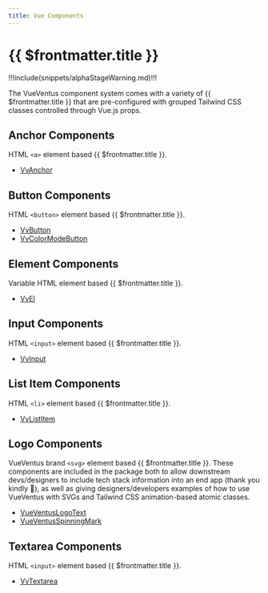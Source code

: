 ```yaml
---
title: Vue Components
---
```


<script setup>
    import DocsAnimatedLogoSection from '../../src/views/compos/DocsAnimatedLogoSection.vue'
    import DocsPackageVersion from '../../src/views/compos/DocsPackageVersion.vue'
</script>




<DocsAnimatedLogoSection/>





# {{ $frontmatter.title }}

!!!include(snippets/alphaStageWarning.md)!!!

The VueVentus component system comes with a variety of {{ $frontmatter.title }} that are pre-configured with grouped Tailwind CSS classes controlled through Vue.js props.







## Anchor Components

HTML `<a>` element based {{ $frontmatter.title }}.

* [VvAnchor](/components/anchors/vv-anchor)







## Button Components

HTML `<button>` element based {{ $frontmatter.title }}.

* [VvButton](/components/buttons/vv-button)
* [VvColorModeButton](/components/buttons/vv-color-mode-button)







## Element Components

Variable HTML element based {{ $frontmatter.title }}.

* [VvEl](/components/elements/vv-el)







## Input Components

HTML `<input>` element based {{ $frontmatter.title }}.

* [VvInput](/components/inputs/vv-input)







## List Item Components

HTML `<li>` element based {{ $frontmatter.title }}.

* [VvListItem](/components/lists/vv-list-item)







## Logo Components

VueVentus brand `<svg>` element based {{ $frontmatter.title }}. These components are included in the package both to allow downstream devs/designers to include tech stack information into an end app (thank you kindly :smiling_face_with_three_hearts:), as well as giving designers/developers examples of how to use VueVentus with SVGs and Tailwind CSS animation-based atomic classes.

* [VueVentusLogoText](/components/logos/vueventus-logo-text)
* [VueVentusSpinningMark](/components/logos/vueventus-spinning-mark)







## Textarea Components

HTML `<input>` element based {{ $frontmatter.title }}.

* [VvTextarea](/components/textareas/vv-textarea)












<DocsPackageVersion/>

